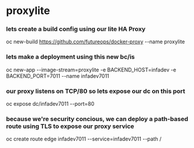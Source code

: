 # proxylite

### lets create a build config using our lite HA Proxy
oc new-build https://github.com/futureops/docker-proxy --name proxylite

### lets make a deployment using this new bc/is
oc new-app --image-stream=proxylite -e BACKEND_HOST=infadev -e BACKEND_PORT=7011 --name infadev7011

### our proxy listens on TCP/80 so lets expose our dc on this port
oc expose dc/infadev7011 --port=80

### because we're security concious, we can deploy a path-based route using TLS to expose our proxy service
oc create route edge infadev7011 --service=infadev7011 --path /
